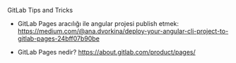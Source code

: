 GitLab Tips and Tricks

- GitLab Pages aracılığı ile angular projesi publish etmek: https://medium.com/@ana.dvorkina/deploy-your-angular-cli-project-to-gitlab-pages-24bff07b90be

- GitLab Pages nedir? https://about.gitlab.com/product/pages/